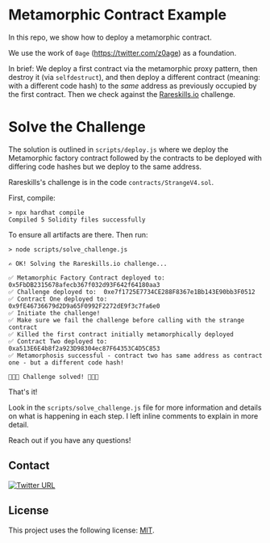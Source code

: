 # Metamorphic Contract Example

In this repo, we show how to deploy a metamorphic contract.

We use the work of `0age` (https://twitter.com/z0age) as a foundation.

In brief: We deploy a first contract via the metamorphic proxy pattern, then destroy it (via `selfdestruct`), and then deploy a different contract (meaning: with a different code hash) to the *same* address as previously occupied by the first contract. Then we check against the <a href="https://www.rareskills.io/">Rareskills.io</a> challenge.

# Solve the Challenge

The solution is outlined in `scripts/deploy.js` where we deploy the Metamorphic factory contract followed by the contracts to be deployed with differing code hashes but we deploy to the same address.

Rareskills's challenge is in the code `contracts/StrangeV4.sol`.

First, compile:

```shell
> npx hardhat compile
Compiled 5 Solidity files successfully
```

To ensure all artifacts are there. Then run:

```shell
> node scripts/solve_challenge.js

✍ OK! Solving the Rareskills.io challenge...

✅ Metamorphic Factory Contract deployed to:  0x5FbDB2315678afecb367f032d93F642f64180aa3
✅ Challenge deployed to:  0xe7f1725E7734CE288F8367e1Bb143E90bb3F0512
✅ Contract One deployed to:  0x9fE46736679d2D9a65F0992F2272dE9f3c7fa6e0
✅ Initiate the challenge!
✅ Make sure we fail the challenge before calling with the strange contract
✅ Killed the first contract initially metamorphically deployed
✅ Contract Two deployed to:  0xa513E6E4b8f2a923D98304ec87F64353C4D5C853
✅ Metamorphosis successful - contract two has same address as contract one - but a different code hash!

🎉🎉🎉 Challenge solved! 🎉🎉🎉
```

That's it!

Look in the `scripts/solve_challenge.js` file for more information and details on what is happening in each step.
I left inline comments to explain in more detail.

Reach out if you have any questions!

## Contact
[![Twitter URL](https://img.shields.io/twitter/url/https/twitter.com/cryptojesperk.svg?style=social&label=Follow%20%40cryptojesperk)](https://twitter.com/cryptojesperk)


## License
This project uses the following license: [MIT](https://github.com/bisguzar/twitter-scraper/blob/master/LICENSE).
